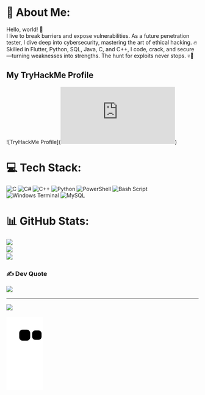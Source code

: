 # 💫 About Me:
Hello, world! 👾<br>I live to break barriers and expose vulnerabilities. As a future penetration tester, I dive deep into cybersecurity, mastering the art of ethical hacking. 🔥 Skilled in Flutter, Python, SQL, Java, C, and C++, I code, crack, and secure—turning weaknesses into strengths. The hunt for exploits never stops. 💀🚀
## My TryHackMe Profile

![TryHackMe Profile](<iframe src="https://tryhackme.com/api/v2/badges/public-profile?userPublicId=1614945" style='border:none;'></iframe>)



# 💻 Tech Stack:
![C](https://img.shields.io/badge/c-%2300599C.svg?style=for-the-badge&logo=c&logoColor=white) ![C#](https://img.shields.io/badge/c%23-%23239120.svg?style=for-the-badge&logo=csharp&logoColor=white) ![C++](https://img.shields.io/badge/c++-%2300599C.svg?style=for-the-badge&logo=c%2B%2B&logoColor=white) 
![Python](https://img.shields.io/badge/python-3670A0?style=for-the-badge&logo=python&logoColor=ffdd54) ![PowerShell](https://img.shields.io/badge/PowerShell-%235391FE.svg?style=for-the-badge&logo=powershell&logoColor=white) ![Bash Script](https://img.shields.io/badge/bash_script-%23121011.svg?style=for-the-badge&logo=gnu-bash&logoColor=white) ![Windows Terminal](https://img.shields.io/badge/Windows%20Terminal-%234D4D4D.svg?style=for-the-badge&logo=windows-terminal&logoColor=white) ![MySQL](https://img.shields.io/badge/mysql-4479A1.svg?style=for-the-badge&logo=mysql&logoColor=white)
# 📊 GitHub Stats:
![](https://github-readme-stats.vercel.app/api?username=PSYBEAST-GIT&theme=tokyonight&hide_border=false&include_all_commits=true&count_private=true)<br/>
![](https://github-readme-streak-stats.herokuapp.com/?user=PSYBEAST-GIT&theme=tokyonight&hide_border=false)<br/>
![](https://github-readme-stats.vercel.app/api/top-langs/?username=PSYBEAST-GIT&theme=tokyonight&hide_border=false&include_all_commits=true&count_private=true&layout=compact)

### ✍️ Dev Quote
![](https://quotes-github-readme.vercel.app/api?type=horizontal&theme=tokyonight)

---
[![](https://visitcount.itsvg.in/api?id=PSYBEAST-GIT&icon=0&color=0)](https://visitcount.itsvg.in)

![GitHub Contribution Snake](https://raw.githubusercontent.com/PSYBEAST-GIT/PSYBEAST-GIT/output/github-contribution-grid-snake.svg)

